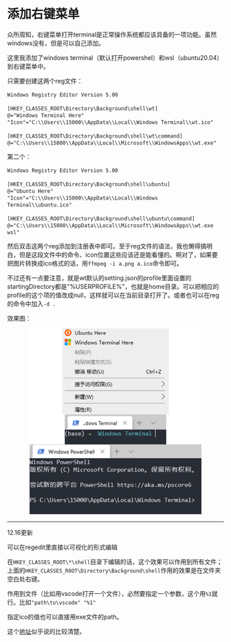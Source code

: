 # 添加右键菜单

众所周知，右键菜单打开terminal是正常操作系统都应该具备的一项功能。虽然windows没有，但是可以自己添加。

这里我添加了windows terminal（默认打开powershel）和wsl（ubuntu20.04）到右键菜单中。

只需要创建这两个reg文件：

```reg
Windows Registry Editor Version 5.00
 
[HKEY_CLASSES_ROOT\Directory\Background\shell\wt]
@="Windows Terminal Here"
"Icon"="C:\\Users\\15000\\AppData\\Local\\Windows Terminal\\wt.ico"
 
[HKEY_CLASSES_ROOT\Directory\Background\shell\wt\command]
@="C:\\Users\\15000\\AppData\\Local\\Microsoft\\WindowsApps\\wt.exe"
```

第二个：

```reg
Windows Registry Editor Version 5.00
 
[HKEY_CLASSES_ROOT\Directory\Background\shell\ubuntu]
@="Ubuntu Here"
"Icon"="C:\\Users\\15000\\AppData\\Local\\Windows Terminal\\ubuntu.ico"
 
[HKEY_CLASSES_ROOT\Directory\Background\shell\ubuntu\command]
@="C:\\Users\\15000\\AppData\\Local\\Microsoft\\WindowsApps\\wt.exe wsl"
```

然后双击这两个reg添加到注册表中即可。至于reg文件的语法，我也懒得搞明白，但是这段文件中的命令、icon位置这些应该还是能看懂的。啊对了，如果要把图片转换成ico格式的话，用`ffmpeg -i a.png a.ico`命令即可。

不过还有一点要注意，就是wt默认的setting.json的profile里面设置的startingDirectory都是"%USERPROFILE%"，也就是home目录。可以把相应的profile的这个项的值改成null，这样就可以在当前目录打开了。或者也可以在reg的命令中加入`-d .`

效果图：

<div align="center">
    <img src="_img/demo.png" width="400">
</div>

---

12.16更新

可以在regedit里直接以可视化的形式编辑

在`HKEY_CLASSES_ROOT\*\shell`目录下编辑的话，这个效果可以作用到所有文件；上面的`HKEY_CLASSES_ROOT\Directory\Background\shell`作用的效果是在文件夹空白处右键。

作用到文件（比如用vscode打开一个文件），必然要指定一个参数，这个用`%1`就行。比如`"path\to\vscode" "%1"`

指定ico的值也可以直接用exe文件的path。

这个[地址](https://stackoverflow.com/questions/20449316/how-add-context-menu-item-to-windows-explorer-for-folders)似乎说的比较清楚。

